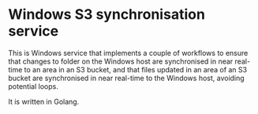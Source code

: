 # Windows S3 synchronisation service

This is Windows service that implements a couple of workflows to ensure that changes to folder on the Windows host are synchronised in near real-time to an area in an S3 bucket, and that files updated in an area of an S3 bucket are synchronised in near real-time to the Windows host, avoiding potential loops.

It is written in Golang.
